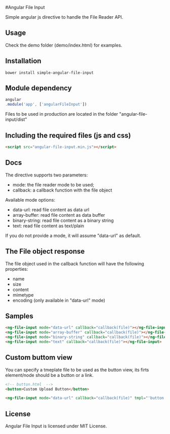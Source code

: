#Angular File Input

Simple angular js directive to handle the File Reader API.

## Usage

Check the demo folder (demo/index.html) for examples.

## Installation

```
bower install simple-angular-file-input
```

## Module dependency

```js
angular
.module('app', ['angularFileInput'])
```

Files to be used in production are located in the folder "angular-file-input/dist"

## Including the required files (js and css)

```html
<script src="angular-file-input.min.js"></script> 
```

## Docs

The directive supports two parameters:

- mode: the file reader mode to be used;
- callback: a callback function with the file object

Available mode options:

- data-url: read file content as data url
- array-buffer: read file content as data buffer
- binary-string: read file content as a binary string
- text: read file content as text/plain 

If you do not provide a mode, it will assume "data-url" as default.

## The File object response

The file object used in the callback function will have the following properties:

- name
- size
- content
- mimetype
- encoding (only available in "data-url" mode)

Samples
-------------------------

```html
<ng-file-input mode="data-url" callback="callback(file)"></ng-file-input>
<ng-file-input mode="array-buffer" callback="callback(file)"></ng-file-input>
<ng-file-input mode="binary-string" callback="callback(file)"></ng-file-input>
<ng-file-input mode="text" callback="callback(file)"></ng-file-input>
```

Custom buttom view
-----------------------
You can specify a tmeplate file to be used as the button view, its firts element/node should be a button or a link.

```html
<!-- button.html  -->
<button>Custom Upload Button</button>
```

```html
<ng-file-input mode="data-url" callback="callback(file)" tmpl="'button.html'"></ng-file-input>
```

License
-------------------------
Angular File Input is licensed under MIT License.
